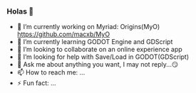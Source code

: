 ### Holas 👋

- 🔭 I’m currently working on Myriad: Origins(MyO)
 https://github.com/macxb/MyO
- 🌱 I’m currently learning GODOT Engine and GDScript
- 👯 I’m looking to collaborate on an online experience app
- 🤔 I’m looking for help with Save/Load in GODOT(GDScript)
- 💬 Ask me about anything you want, I may not reply...😏
- 📫 How to reach me: ...
- ⚡ Fun fact: ...
